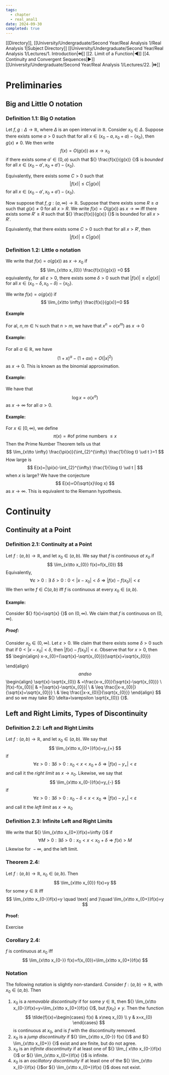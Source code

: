 ```yaml
---
tags:
  - chapter
  - real_anal1
date: 2024-09-30
completed: true
---
```

[[Directory]], [[University/Undergraduate/Second Year/Real Analysis 1/Real Analysis 1|Subject Directory]]
[[University/Undergraduate/Second Year/Real Analysis 1/Lectures/1. Introduction|🞀🞀]] [[2. Limit of a Function|◀]] [[4. Continuity and Convergent Sequences|▶]] [[University/Undergraduate/Second Year/Real Analysis 1/Lectures/22. |🞂🞂]]
# Preliminaries
## Big and Little O notation
### Definition 1.1: Big O notation
Let ${} f,\, g :\Delta\to{}\mathbb{R} {}$, where $\Delta {}$ is an open interval in $\mathbb{R}$. Consider ${} x_{0} \in \Delta {}$. Suppose there exists some $a>0 {}$ such that for all ${} x \in (x_{0}-a,\, x_{0}+a) -\{ x_{0} \} {}$, then ${} g(x)\neq 0$. We then write 
$$
f(x)=O(g(x)) \text{ as } x\to{}x_{0}
$$
if there exists some ${} a' \in (0,\, a) {}$ such that ${} \frac{f(x)}{g(x)} {}$ is *bounded* for all ${} x \in (x_{0}-a',\, x_{0}+a')-\{ x_{0} \} {}$. 

Equivalently, there exists some $C>0 {}$ such that
$$
|f(x)|\leq C|g(x)|
$$
for all ${} x \in (x_{0}-a',\, x_{0}+a')-\{ x_{0} \} {}$.

Now suppose that ${} f,\, g :\left( a,\, \infty  \right)\to{} \mathbb{R} {}$. Suppose that there exists some $R\geq a$ such that ${} g(x)\neq 0$ for all $x >R {}$. We write ${} f(x)=O(g(x)) {}$ as ${} x \to{}\infty  {}$ iff there exists some $R'\geq R {}$ such that ${} \frac{f(x)}{g(x)} {}$ is bounded for all $x>R' {}$.

Equivalently, that there exists some $C>0 {}$ such that for all ${} x>R' {}$, then
$$
|f(x)|\leq C|g(x)|
$$
### Definition 1.2: Little o notation
We write that ${} f(x)=o(g(x)) {}$ as ${} x\to{}x_{0} {}$ if
$$
\lim_{x\tto x_{0}} \frac{f(x)}{g(x)} =0
$$
equivalently, for all ${} \varepsilon>0 {}$, there exists some $\delta>0 {}$ such that ${} |f(x)|\leq \varepsilon |g(x)| {}$ for all ${} x \in (x_{0}-\delta,\, x_{0}-{\delta})-\{ x_{0} \} {}$.

We write ${} f(x)=o(g(x)) {}$ if
$$
\lim_{x\tto \infty} \frac{f(x)}{g(x)}=0
$$
#### Example
For al, ${} n,\, m \in \mathbb{N} {}$ such that $n>m {}$, we have that ${} x^{n}=o(x^{m}) {}$ as ${} x\to{}0 {}$
#### Example:
For all ${} \alpha \in \mathbb{R} {}$, we have 
$$
(1+x)^{\alpha}-(1+\alpha x)=O(|x|^{2})
$$
as ${} x\to{}0 {}$.
This is known as the binomial approximation.
#### Example:
We have that
$$
\log x=o(x^{\alpha})
$$
as ${} x\to{}\infty  {}$ for all $\alpha>0 {}$. 
#### Example:
For ${} x \in \left[ 0,\, \infty  \right) {}$, we define
$$
\pi(x)=\text{\# of prime numbers } \leq x
$$
Then the Prime Number Theorem tells us that
$$
\lim_{x\tto \infty} \frac{\pi(x)}{\int_{2}^{\infty} \frac{1}{\log t} \ud t }=1
$$
How large is 
$$
E(x)=|\pi(x)-\int_{2}^{\infty} \frac{1}{\log t} \ud t |
$$
when $x$ is large? We have the conjecture
$$
E(x)=O(\sqrt{x}\log x)
$$
as ${} x\to{}\infty  {}$. This is equivalent to the Riemann hypothesis.
# Continuity
## Continuity at a Point
### Definition 2.1: Continuity at a Point
Let ${} f:(a,\, b)\to{}\mathbb{R} {}$, and let ${} x_{0} \in (a,\, b) {}$. We say that $f {}$ is *continuous at ${} x_{0} {}$* if
$$
\lim_{x\tto x_{0}} f(x)=f(x_{0})
$$
Equivalently, 
$$
\forall \varepsilon >0:\exists ~\delta>0:0<|x-x_{0}|<\delta\Rightarrow |f(x)-f(x_{0})|<\varepsilon
$$
We then write ${} f \in C(a,\, b) {}$ iff $f$ is continuous at every ${} x_{0} \in (a,\, b) {}$. 
#### Example:
Consider ${} f(x)=\sqrt{x} {}$ on ${} \left( 0,\, \infty  \right) {}$. We claim that $f$ is continuous on ${} \left( 0,\, \infty  \right) {}$. 
##### Proof:
Consider ${} x_{0} \in \left( 0,\, \infty \right) {}$. Let $\varepsilon>0 {}$. We claim that there exists some $\delta>0 {}$ such that if ${} 0<|x-x_{0}|<\delta {}$, then ${} |f(x)-f(x_{0})|<\varepsilon {}$. Observe that for $x>0 {}$, then 
$$
\begin{align}
 x-x_{0}=(\sqrt{x}-\sqrt{x_{0}})(\sqrt{x}+\sqrt{x_{0}})

 \end{align}
$$
and so
$$
\begin{align}
\sqrt{x}-\sqrt{x_{0}} & =\frac{x-x_{0}}{\sqrt{x}-\sqrt{x_{0}}}  \\
|f(x)-f(x_{0})| & =|\sqrt{x}-\sqrt{x_{0}}| \\
 & \leq  \frac{|x-x_{0}|}{\sqrt{x}+\sqrt{x_{0}}}  \\
 & \leq \frac{|x-x_{0}|}{\sqrt{x_{0}}} 
\end{align}
$$
and so we may take ${} \delta=\varepsilon \sqrt{x_{0}} {}$.

## Left and Right Limits, Types of Discontinuity
### Definition 2.2: Left and Right Limits
Let ${} f:(a,\, b)\to{}\mathbb{R} {}$, and let ${} x_{0} \in (a,\, b) {}$. We say that 
$$
\lim_{x\tto x_{0+}}f(x)=y_{+} 
$$
if
$$
\forall \varepsilon>0:\exists \delta>0:x_{0}<x<x_{0}+\delta \Rightarrow |f(x)-y_{+}|<\varepsilon
$$
and call it the *right limit* as ${} x\to{}x_{0} {}$. Likewise, we say that 
$$
\lim_{x\tto x_{0-}}f(x)=y_{-} 
$$
if
$$
\forall \varepsilon>0:\exists \delta>0:x_{0}-\delta<x<x_{0} \Rightarrow |f(x)-y_{+}|<\varepsilon
$$
and call it the *left limit* as ${} x\to{}x_{0} {}$
### Definition 2.3: Infinite Left and Right Limits
We write that ${} \lim_{x\tto x_{0+}}f(x)=\infty {}$ if 
$$
\forall M>0:\exists \delta>0:x_{0}<x<x_{0}+\delta\Rightarrow f(x)>M
$$
Likewise for ${} -\infty  {}$, and the left limit.
### Theorem 2.4: 
Let ${} f:(a,\, b)\to{}\mathbb{R} {}$, ${} x_{0} \in (a,\, b) {}$. Then 
$$
\lim_{x\tto x_{0}} f(x)=y
$$
for some ${} y \in \mathbb{R} {}$ iff 
$$
\lim_{x\tto x_{0-}}f(x)=y \quad \text{ and }\quad \lim_{x\tto x_{0+}}f(x)=y  
$$
#### Proof:
Exercise
### Corollary 2.4:
$f$ is continuous at $x_{0}$ iff
$$
\lim_{x\tto x_{0-}} f(x)=f(x_{0})=\lim_{x\tto x_{0+}}f(x) 
$$
### Notation
The following notation is slightly non-standard. Consider ${} f:(a,\, b)\to{}\mathbb{R} {}$, with ${} x_{0} \in (a,\, b) {}$. Then 
1. $x_{0}$ is a *removable discontinuity* if for some ${} y \in \mathbb{R} {}$, then ${} \lim_{x\tto x_{0-}}f(x)=y=\lim_{x\tto x_{0+}}f(x)   {}$, but ${} f(x_{0})\neq y$. Then the function 
$$
\tilde{f}(x)=\begin{cases}
f(x)  & x\neq x_{0} \\
y & x=x_{0}
\end{cases}
$$
	is continuous at ${} x_{0} {}$, and is $f {}$ with the discontinuity removed. 
2. ${} x_{0} {}$ is a *jump discontinuity* if ${} \lim_{x\tto x_{0-}} f(x) {}$ and ${} \lim_{x\tto x_{0+}}  {}$ exist and are finite, but do not agree. 
3. $x_{0}$ is an *infinite discontinuity* if at least one of ${} \lim_{ x\tto x_{0-}}f(x)  {}$ or ${} \lim_{x\tto x_{0+}}f(x)  {}$ is infinite. 
4. $x_{0}$ is an *oscillatory discontinuity* if at least one of the ${} \lim_{x\tto x_{0-}}f(x)  {}$or ${} \lim_{x\tto x_{0+}}f(x)  {}$ does not exist.
